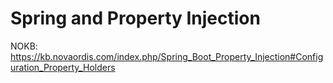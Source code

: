 # Spring and Property Injection

NOKB: https://kb.novaordis.com/index.php/Spring_Boot_Property_Injection#Configuration_Property_Holders

